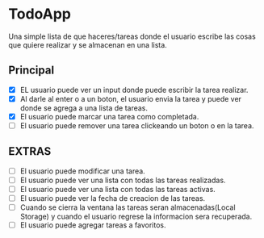 # TodoApp
Una simple lista de que haceres/tareas donde el usuario escribe las cosas que quiere realizar y se almacenan en una lista.
## Principal
- [x] EL usuario puede ver un input donde puede escribir la tarea realizar.
- [x] Al darle al enter o a un boton, el usuario envia la tarea y puede ver donde se agrega a una lista de tareas.
- [x] El usuario puede marcar una tarea como completada.
- [ ] El usuario puede remover una tarea clickeando un boton o en la tarea.

## EXTRAS
- [ ] El usuario puede modificar una tarea.
- [ ] El usuario puede ver una lista con todas las tareas realizadas.
- [ ] El usuario puede ver una lista con todas las tareas activas.
- [ ] El usuario puede ver la fecha de creacion de las tareas.
- [ ] Cuando se cierra la ventana las tareas seran almacenadas(Local Storage) y cuando el usuario regrese la informacion sera recuperada.
- [ ] El usuario puede agregar tareas a favoritos.